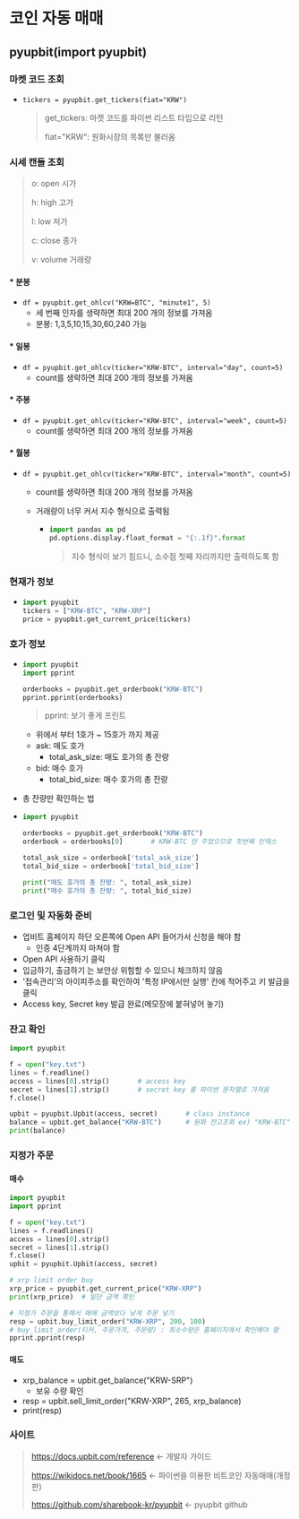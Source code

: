 # 코인 자동 매매

## pyupbit(import pyupbit)

### 마켓 코드 조회

* `tickers = pyupbit.get_tickers(fiat="KRW")`

  > get_tickers: 마켓 코드를 파이썬 리스트 타입으로 리턴
  >
  > fiat="KRW": 원화시장의 목록만 불러옴

### 시세 캔들 조회

> o: open 시가
>
> h: high 고가
>
> l: low 저가
>
> c: close 종가
>
> v: volume 거래량

#### * 분봉

* `df = pyupbit.get_ohlcv("KRW=BTC", "minute1", 5)`
  * 세 번째 인자를 생략하면 최대 200 개의 정보를 가져옴
  * 분봉: 1,3,5,10,15,30,60,240 가능

#### * 일봉

* `df = pyupbit.get_ohlcv(ticker="KRW-BTC", interval="day", count=5)`
  * count를 생략하면 최대 200 개의 정보를 가져옴

#### * 주봉

* `df = pyupbit.get_ohlcv(ticker="KRW-BTC", interval="week", count=5)`
  * count를 생략하면 최대 200 개의 정보를 가져옴

#### * 월봉

* `df = pyupbit.get_ohlcv(ticker="KRW-BTC", interval="month", count=5)`

  * count를 생략하면 최대 200 개의 정보를 가져옴

  * 거래량이 너무 커서 지수 형식으로 출력됨

    * ```python
      import pandas as pd
      pd.options.display.float_format = "{:.1f}".format
      ```

      > 지수 형식이 보기 힘드니, 소수점 첫째 자리까지만 출력하도록 함

### 현재가 정보

* ```python
  import pyupbit
  tickers = ["KRW-BTC", "KRW-XRP"]
  price = pyupbit.get_current_price(tickers)
  ```

### 호가 정보

* ```python
  import pyupbit
  import pprint
  
  orderbooks = pyupbit.get_orderbook("KRW-BTC")
  pprint.pprint(orderbooks)
  ```

  > pprint: 보기 좋게 프린트

  * 위에서 부터 1호가 ~ 15호가 까지 제공
  * ask: 매도 호가
    * total_ask_size: 매도 호가의 총 잔량
  * bid: 매수 호가
    * total_bid_size: 매수 호가의 총 잔량

* 총 잔량만 확인하는 법

* ```python
  import pyupbit
  
  orderbooks = pyupbit.get_orderbook("KRW-BTC")
  orderbook = orderbooks[0]       # KRW-BTC 만 주었으므로 첫번째 인덱스
  
  total_ask_size = orderbook['total_ask_size']
  total_bid_size = orderbook['total_bid_size']
  
  print("매도 호가의 총 잔량: ", total_ask_size)
  print("매수 호가의 총 잔량: ", total_bid_size)
  ```

### 로그인 및 자동화 준비

* 업비트 홈페이지 하단 오른쪽에 Open API 들어가서 신청을 해야 함
  * 인증 4단계까지 마쳐야 함
* Open API 사용하기 클릭
* 입금하기, 출금하기 는 보안상 위험할 수 있으니 체크하지 않음
* '접속관리'의 아이피주소를 확인하여 '특정 IP에서만 실행' 칸에 적어주고 키 발급을 클릭
* Access key, Secret key 발급 완료(메모장에 붙혀넣어 놓기)

### 잔고 확인

```python
import pyupbit

f = open("key.txt")
lines = f.readline()
access = lines[0].strip()       # access key
secret = lines[1].strip()       # secret key 를 파이썬 문자열로 가져옴
f.close()

upbit = pyupbit.Upbit(access, secret)   	# class instance
balance = upbit.get_balance("KRW-BTC")      # 원화 잔고조회 ex) "KRW-BTC"
print(balance)
```

### 지정가 주문

#### 매수

```python
import pyupbit
import pprint

f = open("key.txt")
lines = f.readlines()
access = lines[0].strip()
secret = lines[1].strip()
f.close()
upbit = pyupbit.Upbit(access, secret)

# xrp limit order buy
xrp_price = pyupbit.get_current_price("KRW-XRP")
print(xrp_price)  # 일단 금액 확인

# 지정가 주문을 통해서 매매 금액보다 낮게 주문 넣기
resp = upbit.buy_limit_order("KRW-XRP", 200, 100)
# buy_limit_order(티커, 주문가격, 주문량) : 최소수량은 홈페이지에서 확인해야 함
pprint.pprint(resp)
```

#### 매도

* xrp_balance = upbit.get_balance("KRW-SRP")
  * 보유 수량 확인
* resp = upbit.sell_limit_order("KRW-XRP", 265, xrp_balance)
* print(resp)

### 사이트

> https://docs.upbit.com/reference					<- 개발자 가이드
>
> https://wikidocs.net/book/1665						<- 파이썬을 이용한 비트코인 자동매매(개정판)
>
> https://github.com/sharebook-kr/pyupbit	 <- pyupbit github

